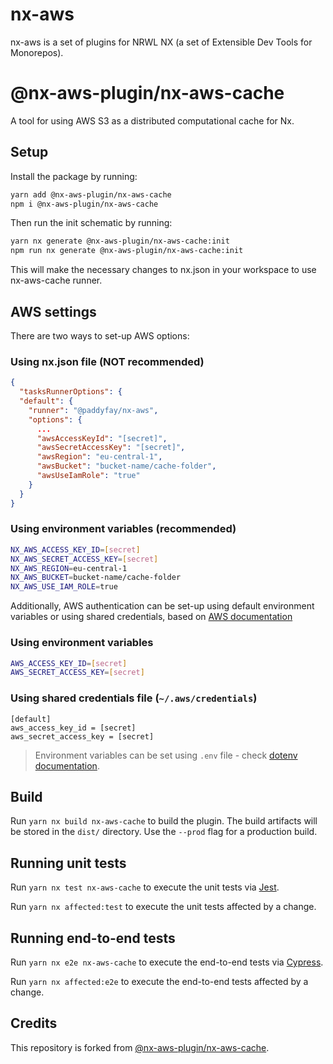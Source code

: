 # nx-aws

nx-aws is a set of plugins for NRWL NX (a set of Extensible Dev Tools for Monorepos).

# @nx-aws-plugin/nx-aws-cache

A tool for using AWS S3 as a distributed computational cache for Nx.

## Setup

Install the package by running:

```bash
yarn add @nx-aws-plugin/nx-aws-cache
npm i @nx-aws-plugin/nx-aws-cache
```

Then run the init schematic by running:

```bash
yarn nx generate @nx-aws-plugin/nx-aws-cache:init
npm run nx generate @nx-aws-plugin/nx-aws-cache:init
```

This will make the necessary changes to nx.json in your workspace to use nx-aws-cache runner.

## AWS settings

There are two ways to set-up AWS options:

### Using nx.json file (NOT recommended)

```json
{
  "tasksRunnerOptions": {
  "default": {
    "runner": "@paddyfay/nx-aws",
    "options": {
      ...
      "awsAccessKeyId": "[secret]",
      "awsSecretAccessKey": "[secret]",
      "awsRegion": "eu-central-1",
      "awsBucket": "bucket-name/cache-folder",
      "awsUseIamRole": "true"
    }
  }
}
```

### Using environment variables (**recommended**)

```bash
NX_AWS_ACCESS_KEY_ID=[secret]
NX_AWS_SECRET_ACCESS_KEY=[secret]
NX_AWS_REGION=eu-central-1
NX_AWS_BUCKET=bucket-name/cache-folder
NX_AWS_USE_IAM_ROLE=true
```

Additionally, AWS authentication can be set-up using default environment variables or using shared credentials, based on [AWS documentation](https://docs.aws.amazon.com/sdk-for-javascript/v2/developer-guide/setting-credentials-node.html)

### Using environment variables

```bash
AWS_ACCESS_KEY_ID=[secret]
AWS_SECRET_ACCESS_KEY=[secret]
```

### Using shared credentials file (`~/.aws/credentials`)

```
[default]
aws_access_key_id = [secret]
aws_secret_access_key = [secret]
```

> Environment variables can be set using `.env` file - check [dotenv documentation](https://www.npmjs.com/package/dotenv).

## Build

Run `yarn nx build nx-aws-cache` to build the plugin. The build artifacts will be stored in the `dist/` directory. Use the `--prod` flag for a production build.

## Running unit tests

Run `yarn nx test nx-aws-cache` to execute the unit tests via [Jest](https://jestjs.io).

Run `yarn nx affected:test` to execute the unit tests affected by a change.

## Running end-to-end tests

Run `yarn nx e2e nx-aws-cache` to execute the end-to-end tests via [Cypress](https://www.cypress.io).

Run `yarn nx affected:e2e` to execute the end-to-end tests affected by a change.

## Credits

This repository is forked from [@nx-aws-plugin/nx-aws-cache](https://github.com/bojanbass/nx-aws).